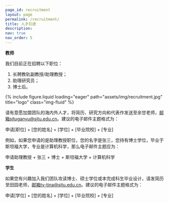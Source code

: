 ```yaml
---
page_id: recruitment
layout: page
permalink: /recruitment/
title: 人才引进
description:
nav: true
nav_order: 5
---
```


**教师**

我们目前正在招聘以下职位：

1. 长聘教轨副教授/助理教授；
2. 助理研究员；
3. 博士后。

<div class="row">
    <div class="col-sm mt-3 mt-md-0">
        {% include figure.liquid loading="eager" path="assets/img/recruitment.jpg" title="logo" class="img-fluid" %}
    </div>
</div>
<div class="caption">
</div>

请有意愿加盟团队的海内外人才，将简历、研究方向和代表作发送至余甘老师，邮箱sjtuganyu@sjtu.edu.cn。建议的电子邮件主题格式为：

申请[职位] + [您的姓名] + [学位] + [毕业院校] + [专业]

例如，如果您申请的是助理教授职位，您的名字是张三，您持有博士学位，毕业于斯坦福大学，专业是计算机科学，那么电子邮件主题应为：

申请助理教授 + 张三 + 博士 + 斯坦福大学 + 计算机科学

**学生**

如果您有兴趣加入我们团队攻读博士、硕士学位或本完成科生毕业设计，请发简历至田园老师，邮箱ty-tina@sjtu.edu.cn。建议的电子邮件主题格式为：

申请[学位] + [您的姓名] + [学位] + [毕业院校] + [专业]

